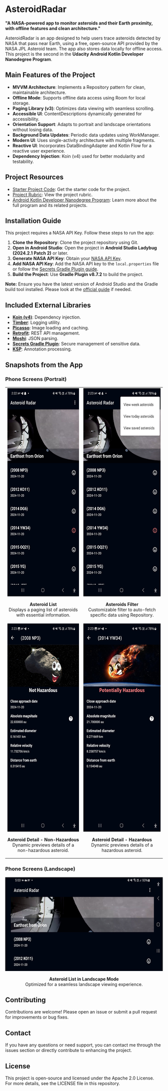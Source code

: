 # AsteroidRadar  

**"A NASA-powered app to monitor asteroids and their Earth proximity, with offline features and clean architecture."**

AsteroidRadar is an app designed to help users trace asteroids detected by NASA that pass near Earth, using a free, open-source API provided by the NASA JPL Asteroid team. The app also stores data locally for offline access. This project is the second in the **Udacity Android Kotlin Developer Nanodegree Program**.

## Main Features of the Project  

- **MVVM Architecture**: Implements a Repository pattern for clean, maintainable architecture.
- **Offline Mode**: Supports offline data access using Room for local storage.
- **Paging Library (v3)**: Optimizes data viewing with seamless scrolling.
- **Accessible UI**: ContentDescriptions dynamically generated for accessibility.
- **Orientation Support**: Adapts to portrait and landscape orientations without losing data.
- **Background Data Updates**: Periodic data updates using WorkManager.
- **Modern UI**: Uses single-activity architecture with multiple fragments.
- **Reactive UI**: Incorporates DataBindingAdapter and Kotlin Flow for a reactive user experience.
- **Dependency Injection**: Koin (v4) used for better modularity and testability.

## Project Resources

- [Starter Project Code](https://github.com/udacity/nd940-android-kotlin-c2-starter/tree/master/starter): Get the starter code for the project.
- [Project Rubric](https://docs.google.com/document/d/1zuizdkZE564NyypAysOyI8sX7mICE64eMlmOPUV8W9w/edit?usp=sharing): View the project rubric.
- [Android Kotlin Developer Nanodegree Program](https://www.udacity.com/course/android-kotlin-developer-nanodegree--nd940): Learn more about the full program and its related projects.

## Installation Guide  

This project requires a NASA API Key. Follow these steps to run the app:  

1. **Clone the Repository**: Clone the project repository using Git.
2. **Open in Android Studio**: Open the project in **Android Studio Ladybug (2024.2.1 Patch 2)** or later.
3. **Generate NASA API Key**: Obtain your [NASA API Key](https://api.nasa.gov/).
4. **Add NASA API Key**: Add the NASA API key to the `local.properties` file or follow the [Secrets Gradle Plugin guide](https://developers.google.com/maps/documentation/places/android-sdk/secrets-gradle-plugin).
5. **Build the Project**: Use **Gradle Plugin v8.7.2** to build the project.

**Note:** Ensure you have the latest version of Android Studio and the Gradle build tool installed. Please look at the [official guide](https://developer.android.com/studio/install) if needed.

## Included External Libraries  

- **[Koin (v4)](https://github.com/InsertKoinIO/koin)**: Dependency injection.
- **[Timber](https://github.com/JakeWharton/timber)**: Logging utility.
- **[Picasso](https://github.com/square/picasso)**: Image loading and caching.
- **[Retrofit](https://github.com/square/retrofit)**: REST API management.
- **[Moshi](https://github.com/square/moshi)**: JSON parsing.
- **[Secrets Gradle Plugin](https://developers.google.com/maps/documentation/places/android-sdk/secrets-gradle-plugin)**: Secure management of sensitive data.
- **[KSP](https://developer.android.com/build/migrate-to-ksp)**: Annotation processing.

## Snapshots from the App  

### Phone Screens (Portrait)  

<div align="center">
<table>
<tr>
 <td align="center">
   <img src="./images/asteroids_list.jpg" width="300" height="666" alt="Asteroid List"/>
   <p><strong>Asteroid List</strong><br>Displays a paging list of asteroids with essential information.</p>
 </td>
 <td align="center">
   <img src="./images/asteroids_filter.jpg" width="300" height="666" alt="Asteroids Filter"/>
   <p><strong>Asteroids Filter</strong><br>Customizable filter to auto-fetch specific data using Repository.</p>
 </td>
</tr>
<tr>
 <td align="center">
   <img src="./images/asteroid_detail_safe.jpg" width="300" height="666" alt="Asteroid Detail - Non-Hazardous"/>
   <p><strong>Asteroid Detail - Non-Hazardous</strong><br>Dynamic previews details of a non-hazardous asteroid.</p>
 </td>
 <td align="center">
   <img src="./images/asteroid_detail_hazardous.jpg" width="300" height="666" alt="Asteroid Detail - Hazardous"/>
   <p><strong>Asteroid Detail - Hazardous</strong><br>Dynamic previews details of a hazardous asteroid.</p>
 </td>
</tr>
</table>
</div>  

### Phone Screens (Landscape)  

<div align="center">
<img src="./images/asteroid_list_landscape.jpg" width="666" height="300" alt="Asteroid List in Landscape Mode"/>
<p><strong>Asteroid List in Landscape Mode</strong><br>Optimized for a seamless landscape viewing experience.</p>
</div>  

## Contributing

Contributions are welcome! Please open an issue or submit a pull request for improvements or bug fixes.

## Contact

If you have any questions or need support, you can contact me through the issues section or directly contribute to enhancing the project.

## License  

This project is open-source and licensed under the Apache 2.0 License.  
For more details, see the LICENSE file in this repository.

